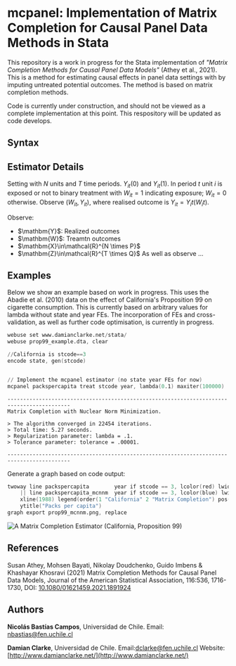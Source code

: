 # mcpanel: Implementation of Matrix Completion for Causal Panel Data Methods in Stata

This repository is a work in progress for the Stata implementation of *"Matrix Completion Methods for Causal Panel Data Models"* (Athey et al., 2021).  This is a method for estimating causal effects in panel data settings with by imputing untreated potential outcomes.  The method is based on matrix completion methods.  

Code is currently under construction, and should not be viewed as a complete implementation at this point.  This respository will be updated as code develops.

## Syntax

## Estimator Details
Setting with $N$ units and $T$ time periods.  $Y_{it}(0)$ and $Y_{it}(1)$.  In period $t$ unit $i$ is exposed or not to binary treatment with $W_{it}=1$ indicating exposure; $W_{it}=0$ otherwise.  Observe ($W_{it},Y_{it}$), where realised outcome is $Y_{it}=Y_it(W_it)$.

Observe:  
- $\mathbm{Y}$: Realized outcomes
- $\mathbm{W}$: Treamtn outcomes
- $\mathbm{X}\in\mathcal{R}^{N \times P}$ 
- $\mathbm{Z}\in\mathcal{R}^{T \times Q}$
As well as observe ...


## Examples

Below we show an example based on work in progress.  This uses the Abadie et al. (2010) data on the effect of California's Proposition 99 on cigarette consumption.  This is currently based on arbitrary values for lambda without state and year FEs.  The incorporation of FEs and cross-validation, as well as further code optimisation, is currently in progress.
```s
webuse set www.damianclarke.net/stata/
webuse prop99_example.dta, clear

//California is stcode==3
encode state, gen(stcode)


// Implement the mcpanel estimator (no state year FEs for now)
mcpanel packspercapita treat stcode year, lambda(0.1) maxiter(100000)
```
```
------------------------------------------------------------------------------------------
Matrix Completion with Nuclear Norm Minimization.

> The algorithm converged in 22454 iterations.
> Total time: 5.27 seconds.
> Regularization parameter: lambda = .1.
> Tolerance parameter: tolerance = .00001.

------------------------------------------------------------------------------------------
```

Generate a graph based on code output:
```s
twoway line packspercapita        year if stcode == 3, lcolor(red) lwidth(thick)   ///
    || line packspercapita_mcnnm  year if stcode == 3, lcolor(blue) lwidth(thick)  ///
    xline(1988) legend(order(1 "California" 2 "Matrix Completion") pos(1) ring(0)) ///
    ytitle("Packs per capita")
graph export prop99_mcnnm.png, replace
```
![A Matrix Completion Estimator (California, Proposition 99)](prop99_mcnnm.png)

## References
Susan Athey, Mohsen Bayati, Nikolay Doudchenko, Guido Imbens & Khashayar Khosravi (2021) Matrix Completion Methods for Causal Panel Data Models, Journal of the American Statistical Association, 116:536, 1716-1730, DOI: [10.1080/01621459.2021.1891924](https://doi.org/10.1080/01621459.2021.1891924)

## Authors
**Nicolás Bastías Campos**, Universidad de Chile.
Email: nbastias@fen.uchile.cl

**Damian Clarke**, Universidad de Chile.
Email:dclarke@fen.uchile.cl
Website: [http://www.damianclarke.net/](http://www.damianclarke.net/)

